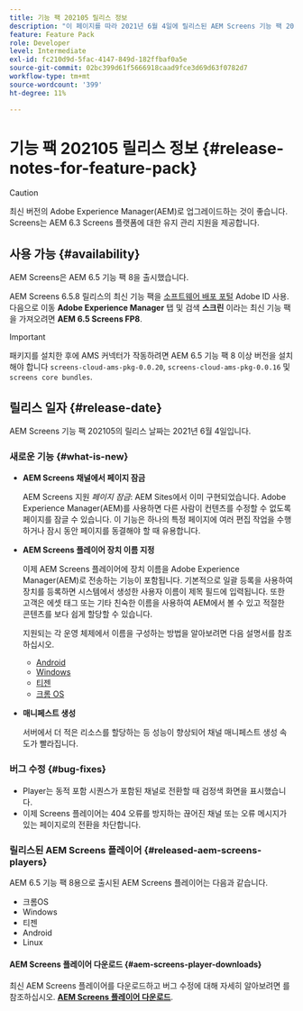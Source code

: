 ```yaml
---
title: 기능 팩 202105 릴리스 정보
description: "이 페이지를 따라 2021년 6월 4일에 릴리스된 AEM Screens 기능 팩 202105에 대한 정보를 얻으십시오."
feature: Feature Pack
role: Developer
level: Intermediate
exl-id: fc210d9d-5fac-4147-849d-182ffbaf0a5e
source-git-commit: 02bc399d61f5666918caad9fce3d69d63f0782d7
workflow-type: tm+mt
source-wordcount: '399'
ht-degree: 11%

---
```


# 기능 팩 202105 릴리스 정보 {#release-notes-for-feature-pack}

>[!CAUTION]
>최신 버전의 Adobe Experience Manager(AEM)로 업그레이드하는 것이 좋습니다. Screens는 AEM 6.3 Screens 플랫폼에 대한 유지 관리 지원을 제공합니다.

## 사용 가능 {#availability}

AEM Screens은 AEM 6.5 기능 팩 8을 출시했습니다.

AEM Screens 6.5.8 릴리스의 최신 기능 팩을 [소프트웨어 배포 포털](https://experience.adobe.com/#/downloads/content/software-distribution/en/aem.html) Adobe ID 사용. 다음으로 이동 **Adobe Experience Manager** 탭 및 검색 **스크린** 이라는 최신 기능 팩을 가져오려면 **AEM 6.5 Screens FP8**.

>[!IMPORTANT]
>패키지를 설치한 후에 AMS 커넥터가 작동하려면 AEM 6.5 기능 팩 8 이상 버전을 설치해야 합니다 `screens-cloud-ams-pkg-0.0.20`, `screens-cloud-ams-pkg-0.0.16` 및 `screens core bundles`.

## 릴리스 일자 {#release-date}

AEM Screens 기능 팩 202105의 릴리스 날짜는 2021년 6월 4일입니다.

### 새로운 기능 {#what-is-new}

* **AEM Screens 채널에서 페이지 잠금**

   AEM Screens 지원 *페이지 잠금*: AEM Sites에서 이미 구현되었습니다. Adobe Experience Manager(AEM)를 사용하면 다른 사람이 컨텐츠를 수정할 수 없도록 페이지를 잠글 수 있습니다. 이 기능은 하나의 특정 페이지에 여러 편집 작업을 수행하거나 잠시 동안 페이지를 동결해야 할 때 유용합니다.

* **AEM Screens 플레이어 장치 이름 지정**

   이제 AEM Screens 플레이어에 장치 이름을 Adobe Experience Manager(AEM)로 전송하는 기능이 포함됩니다.
기본적으로 일괄 등록을 사용하여 장치를 등록하면 시스템에서 생성한 사용자 이름이 제목 필드에 입력됩니다. 또한 고객은 에셋 태그 또는 기타 친숙한 이름을 사용하여 AEM에서 볼 수 있고 적절한 콘텐츠를 보다 쉽게 할당할 수 있습니다.

   지원되는 각 운영 체제에서 이름을 구성하는 방법을 알아보려면 다음 설명서를 참조하십시오.

   * [Android](/help/user-guide/implementing-android-player.md#name-android)
   * [Windows](/help/user-guide/implementing-windows-player.md#name-windows)
   * [티젠](/help/user-guide/tizen-player.md#name-tizen)
   * [크롬 OS](/help/user-guide/implementing-chrome-os-player.md#name-chrome)

* **매니페스트 생성**

   서버에서 더 적은 리소스를 할당하는 등 성능이 향상되어 채널 매니페스트 생성 속도가 빨라집니다.

### 버그 수정 {#bug-fixes}

* Player는 동적 포함 시퀀스가 포함된 채널로 전환할 때 검정색 화면을 표시했습니다.
* 이제 Screens 플레이어는 404 오류를 방지하는 끊어진 채널 또는 오류 메시지가 있는 페이지로의 전환을 차단합니다.

### 릴리스된 AEM Screens 플레이어 {#released-aem-screens-players}

AEM 6.5 기능 팩 8용으로 출시된 AEM Screens 플레이어는 다음과 같습니다.

* 크롬OS
* Windows
* 티젠
* Android
* Linux

#### AEM Screens 플레이어 다운로드  {#aem-screens-player-downloads}

최신 AEM Screens 플레이어를 다운로드하고 버그 수정에 대해 자세히 알아보려면 를 참조하십시오. **[AEM Screens 플레이어 다운로드](https://download.macromedia.com/screens/index.html)**.
